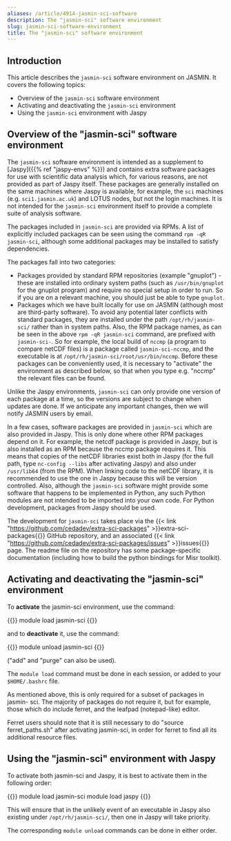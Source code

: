 ```yaml
---
aliases: /article/4914-jasmin-sci-software
description: The "jasmin-sci" software environment
slug: jasmin-sci-software-environment
title: The "jasmin-sci" software environment
---
```


## Introduction

This article describes the `jasmin-sci` software environment on JASMIN. It
covers the following topics:

- Overview of the `jasmin-sci` software environment
- Activating and deactivating the `jasmin-sci` environment
- Using the `jasmin-sci` environment with Jaspy

## Overview of the "jasmin-sci" software environment

The `jasmin-sci` software environment is intended as a supplement to 
[Jaspy]({{% ref "jaspy-envs" %}}) and contains extra software packages for use with
scientific data analysis which, for various reasons, are not provided as part
of Jaspy itself. These packages are generally installed on the same
machines where Jaspy is available, for example, the `sci` machines
(e.g. `sci1.jasmin.ac.uk`) and LOTUS nodes, but not
the login machines. It is not intended for the `jasmin-sci` environment 
itself to provide a complete suite of analysis software.

The packages included in `jasmin-sci` are provided via RPMs. A list of
explicitly included packages can be seen using the command `rpm -qR jasmin-sci`,
although some additional packages may be installed to satisfy
dependencies.

The packages fall into two categories:

- Packages provided by standard RPM repositories (example "gnuplot") - these are installed into ordinary system paths (such as `/usr/bin/gnuplot` for the gnuplot program) and require no special setup in order to run. So if you are on a relevant machine, you should just be able to type `gnuplot`.
- Packages which we have built locally for use on JASMIN (although most are third-party software). To avoid any potential later conflicts with standard packages, they are installed under the path `/opt/rh/jasmin-sci/` rather than in system paths. 
Also, the RPM package names, as can be seen in the above `rpm -qR jasmin-sci` command,
are prefixed with `jasmin-sci-`. So for example, the local build of `nccmp` (a program to compare netCDF files) is a package called `jasmin-sci-nccmp`, and the executable is at `/opt/rh/jasmin-sci/root/usr/bin/nccmp`. Before these packages can be conveniently used, it is necessary to "activate" the environment as described below, so that when you type e.g. "nccmp" the relevant files can be found.

Unlike the Jaspy environments, `jasmin-sci` can only provide one version of each
package at a time, so the versions are subject to change when updates are
done. If we anticipate any important changes, then we will notify JASMIN users
by email.

In a few cases, software packages are provided in `jasmin-sci` which are also
provided in Jaspy. This is only done where other RPM packages depend on it.
For example, the netcdf package is provided in Jaspy, but is also installed as
an RPM because the nccmp package requires it. This means that copies of the
netCDF libraries exist both in Jaspy (for the full path, type `nc-config --libs` after
activating Jaspy) and also under `/usr/lib64` (from the RPM). When
linking code to the netCDF library, it is recommended to use the one in Jaspy
because this will be version controlled. Also, although the `jasmin-sci`
software might provide some software that happens to be implemented in Python,
any such Python modules are not intended to be imported into your own code.
For Python development, packages from Jaspy should be used.

The development for `jasmin-sci` takes place via the {{< link "https://github.com/cedadev/extra-sci-packages" >}}extra-sci-packages{{</link>}} GitHub repository,
and an associated {{< link "https://github.com/cedadev/extra-sci-packages/issues" >}}issues{{</link>}} page. The readme file on the repository has some
package-specific documentation (including how to build the python bindings for Misr toolkit).

## Activating and deactivating the "jasmin-sci" environment

To **activate** the jasmin-sci environment, use the command:

{{<command user="user" host="sci1">}}
module load jasmin-sci
{{</command>}}  

and to **deactivate** it, use the command:

{{<command user="user" host="sci1">}}
module unload jasmin-sci
{{</command>}}

("add" and "purge" can also be used).

The `module load` command must be done in each session, or added to your `$HOME/.bashrc` file.

As mentioned above, this is only required for a subset of packages in jasmin-
sci. The majority of packages do not require it, but for example, those which
do include ferret, and the leafpad (notepad-like) editor.

Ferret users should note that it is still necessary to do "source
ferret_paths.sh" after activating jasmin-sci, in order for ferret to find all
its additional resource files.

## Using the "jasmin-sci" environment with Jaspy

To activate both jasmin-sci and Jaspy, it is best to activate them in the
following order:

{{<command user="user" host="sci1">}}
module load jasmin-sci
module load jaspy
{{</command>}}

This will ensure that in the unlikely event of an executable in Jaspy also
existing under `/opt/rh/jasmin-sci/`, then one in Jaspy will take priority.

The corresponding `module unload` commands can be done in either order.
